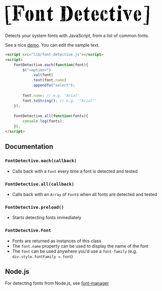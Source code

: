 
# ![Font Detective](img/font-detective.png)

Detects your system fonts with JavaScript, from a list of common fonts.

See a nice [demo](http://1j01.github.io/font-detective).
You can edit the sample text.

```html
<script src="lib/font-detective.js"></script>
<script>
	FontDetective.each(function(font){
		$("<option>")
			.val(font)
			.text(font.name)
			.appendTo("select");
		
		font.name; // e.g. 'Arial'
		font.toString(); // e.g. '"Arial"'
	});
	
	FontDetective.all(function(fonts){
		console.log(fonts);
	});
</script>
```

## Documentation

### `FontDetective.each(callback)`
* Calls back with a `Font` every time a font is detected and tested

### `FontDetective.all(callback)`
* Calls back with an `Array` of `Font`s when all fonts are detected and tested

### `FontDetective.preload()`
* Starts detecting fonts immediately

### `FontDetective.Font`
* Fonts are returned as instances of this class
* The `font.name` property can be used to display the name of the font
* The `font` can be used anywhere you'd use a `font-family`
  (e.g. `div.style.fontFamily = font`)

## Node.js

For detecting fonts from Node.js, see [font-manager](https://github.com/devongovett/font-manager)
